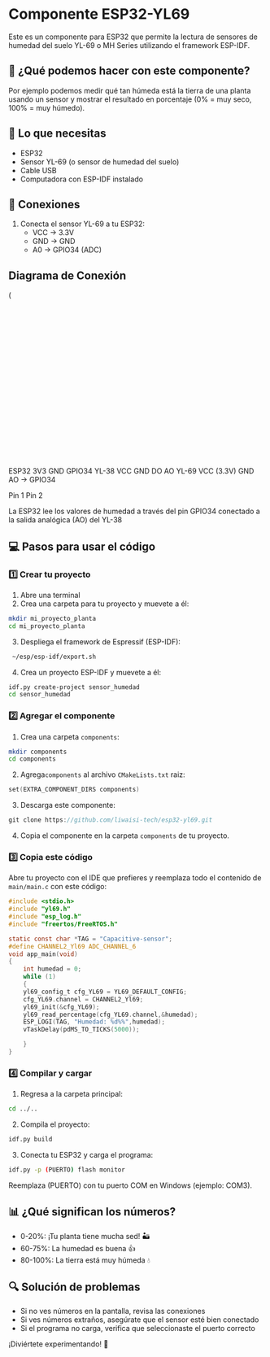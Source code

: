 # Componente ESP32-YL69
Este es un componente para ESP32 que permite la lectura de sensores de humedad del suelo YL-69 o MH Series utilizando el framework ESP-IDF.

## 🎯 ¿Qué podemos hacer con este componente?
Por ejemplo podemos medir qué tan húmeda está la tierra de una planta usando un sensor y mostrar el resultado en porcentaje (0% = muy seco, 100% = muy húmedo).

## 📝 Lo que necesitas
- ESP32
- Sensor YL-69 (o sensor de humedad del suelo)
- Cable USB
- Computadora con ESP-IDF instalado

## 🔧 Conexiones
1. Conecta el sensor YL-69 a tu ESP32:
   - VCC → 3.3V
   - GND → GND
   - A0 → GPIO34 (ADC)

## Diagrama de Conexión

(<svg xmlns="http://www.w3.org/2000/svg" viewBox="0 0 800 500">
  <!-- Fondo -->
  <rect width="800" height="500" fill="#f8f9fa"/>
  
  <!-- ESP32 -->
  <rect x="100" y="150" width="200" height="280" rx="10" fill="#d1d1d1" stroke="#333" stroke-width="2"/>
  <text x="200" y="130" font-family="Arial" font-size="20" text-anchor="middle" font-weight="bold">ESP32</text>
  
  <!-- Pines de la ESP32 -->
  <circle cx="300" cy="200" r="5" fill="#333"/>
  <text x="280" y="205" font-family="Arial" font-size="14" text-anchor="end">3V3</text>
  
  <circle cx="300" cy="250" r="5" fill="#333"/>
  <text x="280" y="255" font-family="Arial" font-size="14" text-anchor="end">GND</text>
  
  <circle cx="300" cy="300" r="5" fill="#333"/>
  <text x="280" y="305" font-family="Arial" font-size="14" text-anchor="end">GPIO34</text>
  
  <!-- Módulo YL-38 -->
  <rect x="450" y="150" width="150" height="200" rx="5" fill="#4a9" stroke="#333" stroke-width="2"/>
  <text x="525" y="130" font-family="Arial" font-size="20" text-anchor="middle" font-weight="bold">YL-38</text>
  
  <!-- Pines del YL-38 -->
  <circle cx="450" cy="200" r="5" fill="#333"/>
  <text x="470" y="205" font-family="Arial" font-size="14">VCC</text>
  
  <circle cx="450" cy="250" r="5" fill="#333"/>
  <text x="470" y="255" font-family="Arial" font-size="14">GND</text>
  
  <circle cx="450" cy="300" r="5" fill="#333"/>
  <text x="470" y="305" font-family="Arial" font-size="14">DO</text>
  
  <circle cx="450" cy="350" r="5" fill="#333"/>
  <text x="470" y="355" font-family="Arial" font-size="14">AO</text>
  
  <!-- Sensor YL-69 -->
  <rect x="700" y="200" width="60" height="100" fill="#b5b5b5" stroke="#333" stroke-width="2"/>
  <line x1="710" y1="230" x2="750" y2="230" stroke="#333" stroke-width="2"/>
  <line x1="710" y1="250" x2="750" y2="250" stroke="#333" stroke-width="2"/>
  <line x1="710" y1="270" x2="750" y2="270" stroke="#333" stroke-width="2"/>
  <text x="730" y="180" font-family="Arial" font-size="16" text-anchor="middle" font-weight="bold">YL-69</text>
  
  <!-- Conector de YL-69 a YL-38 -->
  <circle cx="700" cy="220" r="5" fill="#333"/>
  <circle cx="700" cy="280" r="5" fill="#333"/>
  
  <!-- Conexiones entre módulos -->
  <!-- VCC -->
  <path d="M 300 200 L 450 200" fill="none" stroke="red" stroke-width="2.5"/>
  <text x="375" y="190" font-family="Arial" font-size="14" fill="red" text-anchor="middle">VCC (3.3V)</text>
  
  <!-- GND -->
  <path d="M 300 250 L 450 250" fill="none" stroke="black" stroke-width="2.5"/>
  <text x="375" y="240" font-family="Arial" font-size="14" text-anchor="middle">GND</text>
  
  <!-- AO -> GPIO34 -->
  <path d="M 450 350 L 350 350 L 350 300 L 300 300" fill="none" stroke="blue" stroke-width="2.5"/>
  <text x="375" y="370" font-family="Arial" font-size="14" fill="blue" text-anchor="middle">AO → GPIO34</text>
  
  <!-- Conexión YL-38 a YL-69 -->
  <path d="M 600 220 L 650 220 L 650 220 L 700 220" fill="none" stroke="orange" stroke-width="2.5"/>
  <path d="M 600 280 L 650 280 L 650 280 L 700 280" fill="none" stroke="purple" stroke-width="2.5"/>
  
  <!-- Etiquetas de conexión YL-38 a YL-69 -->
  <text x="650" y="210" font-family="Arial" font-size="12" text-anchor="middle">Pin 1</text>
  <text x="650" y="270" font-family="Arial" font-size="12" text-anchor="middle">Pin 2</text>
  
  <!-- Leyenda -->
  <rect x="100" y="450" width="600" height="30" fill="#e9ecef" stroke="#333" stroke-width="1"/>
  <text x="400" y="470" font-family="Arial" font-size="14" text-anchor="middle">
    La ESP32 lee los valores de humedad a través del pin GPIO34 conectado a la salida analógica (AO) del YL-38
  </text>
</svg>

## 💻 Pasos para usar el código

### 1️⃣ Crear tu proyecto
1. Abre una terminal
2. Crea una carpeta para tu proyecto y muevete a él:
```bash
mkdir mi_proyecto_planta
cd mi_proyecto_planta
```
3. Despliega el framework de Espressif (ESP-IDF):
```bash
 ~/esp/esp-idf/export.sh
```
4. Crea un proyecto ESP-IDF y muevete a él:
```bash
idf.py create-project sensor_humedad
cd sensor_humedad
```

### 2️⃣ Agregar el componente
1. Crea una carpeta `components`:
```bash
mkdir components
cd components
```
2. Agrega`components` al archivo `CMakeLists.txt` raiz:
```c
set(EXTRA_COMPONENT_DIRS components)
```
3. Descarga este componente:
```c
git clone https://github.com/liwaisi-tech/esp32-yl69.git
```
4. Copia el componente en la carpeta `components` de tu proyecto.

### 3️⃣ Copia este código
Abre tu proyecto con el IDE que prefieres y reemplaza todo el contenido de `main/main.c` con este código:

```c
#include <stdio.h>
#include "yl69.h"
#include "esp_log.h"
#include "freertos/FreeRTOS.h"

static const char *TAG = "Capacitive-sensor";
#define CHANNEL2_Yl69 ADC_CHANNEL_6
void app_main(void)
{
    int humedad = 0; 
    while (1)
    {
    yl69_config_t cfg_YL69 = YL69_DEFAULT_CONFIG;
    cfg_YL69.channel = CHANNEL2_Yl69;
    yl69_init(&cfg_YL69);
    yl69_read_percentage(cfg_YL69.channel,&humedad);
    ESP_LOGI(TAG, "Humedad: %d%%",humedad);
    vTaskDelay(pdMS_TO_TICKS(5000));

    } 
}

```

### 4️⃣ Compilar y cargar
1. Regresa a la carpeta principal:
```bash
cd ../..
```

2. Compila el proyecto:
```bash
idf.py build
```

3. Conecta tu ESP32 y carga el programa:
```bash
idf.py -p (PUERTO) flash monitor
```

Reemplaza (PUERTO) con tu puerto COM en Windows (ejemplo: COM3).
## 📊 ¿Qué significan los números?
- 0-20%: ¡Tu planta tiene mucha sed! 🏜️
- 60-75%: La humedad es buena 👍
- 80-100%: La tierra está muy húmeda 💧

## 🔍 Solución de problemas
- Si no ves números en la pantalla, revisa las conexiones
- Si ves números extraños, asegúrate que el sensor esté bien conectado
- Si el programa no carga, verifica que seleccionaste el puerto correcto

¡Diviértete experimentando! 🚀
